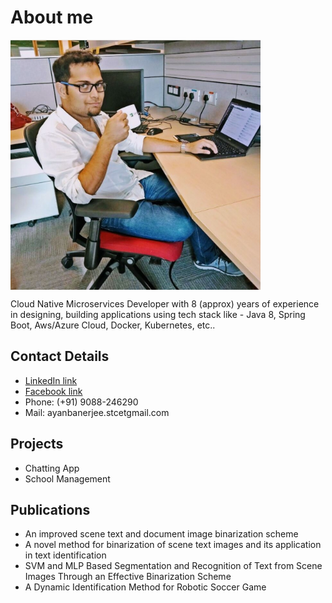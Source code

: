 # About me

<img align="center" src="https://github.com/ayanNullPointerEx/About-me/blob/main/images/my_image.jpg" width="400" height="400">

Cloud Native Microservices Developer with 8 (approx) years of experience in designing, building applications using tech stack 
like - Java 8, Spring Boot, Aws/Azure Cloud, Docker, Kubernetes, etc..

## Contact Details
 * [LinkedIn link](https://in.linkedin.com/in/ayan-banerjee-4805007a)
 * [Facebook link](https://www.facebook.com/ayan.banerjee.581)
 * Phone: (+91) 9088-246290
 * Mail: ayanbanerjee.stcetgmail.com 

## Projects

 * Chatting App
 * School Management

## Publications

 * An improved scene text and document image binarization scheme
 * A novel method for binarization of scene text images and its application in text identification
 * SVM and MLP Based Segmentation and Recognition of Text from Scene Images Through an Effective Binarization Scheme
 * A Dynamic Identification Method for Robotic Soccer Game

